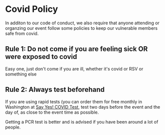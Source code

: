 # Covid Policy

In additon to our code of conduct, we also require that anyone attending or organzing our event follow some policies to keep our vulnerable members safe from covid.

## Rule 1: Do not come if you are feeling sick OR were exposed to covid

Easy one, just don't come if you are ill, whether it's covid or RSV or something else

## Rule 2: Always test beforehand

If you are using rapid tests (you can order them for free monthly in Washington at [Say Yes! COVID Test](https://sayyescovidhometest.org/), 
test two days before the event and the day of, as close to the event time as possible.

Getting a PCR test is better and is advised if you have been around a lot of people.
